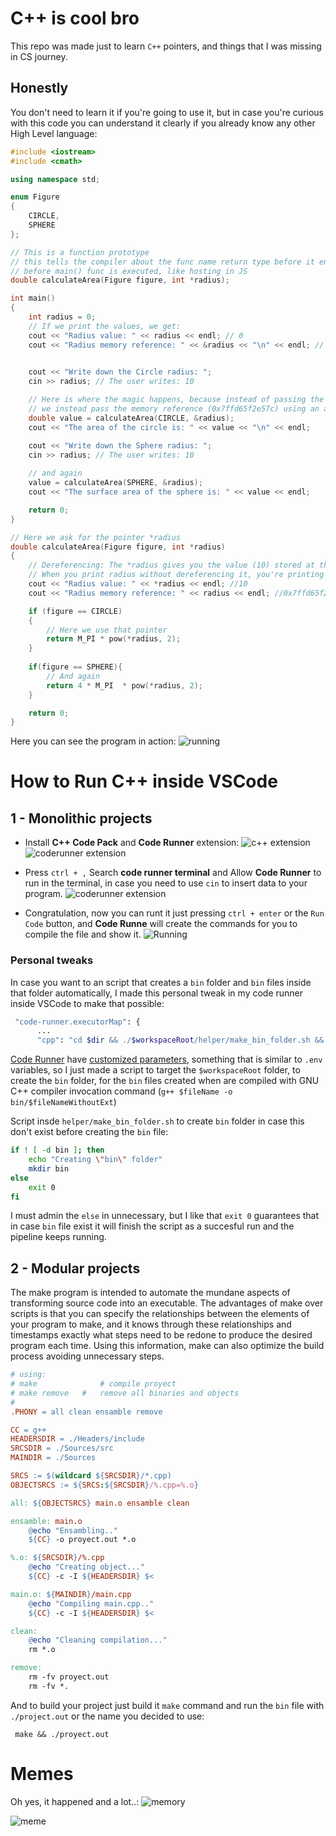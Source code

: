 # C++ is cool bro
This repo was made just to learn `C++` pointers, and things that I was missing in CS journey.

## Honestly
You don't need to learn it if you're going to use it, but in case you're curious with this code you can understand it clearly if you already know any other High Level language:

```cpp
#include <iostream>
#include <cmath>

using namespace std;

enum Figure
{
    CIRCLE,
    SPHERE
};

// This is a function prototype
// this tells the compiler about the func name return type before it encounters the implementation
// before main() func is executed, like hosting in JS
double calculateArea(Figure figure, int *radius);

int main()
{
    int radius = 0;
    // If we print the values, we get:
    cout << "Radius value: " << radius << endl; // 0
    cout << "Radius memory reference: " << &radius << "\n" << endl; // 0x7ffd65f2e57c
    

    cout << "Write down the Circle radius: ";
    cin >> radius; // The user writes: 10

    // Here is where the magic happens, because instead of passing the value of radius (10) as any other High-level language
    // we instead pass the memory reference (0x7ffd65f2e57c) using an ampersand and the variable name: &radius
    double value = calculateArea(CIRCLE, &radius);
    cout << "The area of the circle is: " << value << "\n" << endl;

    cout << "Write down the Sphere radius: ";
    cin >> radius; // The user writes: 10
    
    // and again
    value = calculateArea(SPHERE, &radius);
    cout << "The surface area of the sphere is: " << value << endl;

    return 0;
}

// Here we ask for the pointer *radius
double calculateArea(Figure figure, int *radius)
{
    // Dereferencing: The *radius gives you the value (10) stored at the memory address radius, which is the actual integer value you input.
    // When you print radius without dereferencing it, you're printing the memory address (0x7ffd65f2e57c) where the variable is stored.
    cout << "Radius value: " << *radius << endl; //10
    cout << "Radius memory reference: " << radius << endl; //0x7ffd65f2e57c

    if (figure == CIRCLE)
    {
        // Here we use that pointer
        return M_PI * pow(*radius, 2);
    }
    
    if(figure == SPHERE){
        // And again
        return 4 * M_PI  * pow(*radius, 2);
    }

    return 0;
}
```

Here you can see the program in action:
![running](https://raw.githubusercontent.com/raulpenate/Cplusplus/main/info/example.png)

# How to Run C++ inside VSCode

## 1 - Monolithic projects

- Install __C++ Code Pack__ and __Code Runner__ extension:
![c++ extension](https://raw.githubusercontent.com/raulpenate/Cplusplus/main/info/extension-cpp.png)
![coderunner extension](https://raw.githubusercontent.com/raulpenate/Cplusplus/main/info/extension-cr.png)

- Press `ctrl + ,` Search __code runner terminal__ and Allow __Code Runner__ to run in the terminal, in case you need to use `cin` to insert data to your program.
![coderunner extension](https://raw.githubusercontent.com/raulpenate/Cplusplus/main/info/code-runner.png)

- Congratulation, now you can runt it just pressing `ctrl + enter` or the `Run Code` button, and __Code Runne__ will create the commands for you to compile the file and show it.
![Running](https://raw.githubusercontent.com/raulpenate/Cplusplus/main/info/running.png)

### Personal tweaks 
In case you want to an script that creates a `bin` folder and `bin` files inside that folder automatically, I made this personal tweak in my code runner inside VSCode to make that possible:
```bash
 "code-runner.executorMap": {
      ...
      "cpp": "cd $dir && ./$workspaceRoot/helper/make_bin_folder.sh && g++ $fileName -o bin/$fileNameWithoutExt && bin/$fileNameWithoutExt",
```
[Code Runner](https://marketplace.visualstudio.com/items?itemName=formulahendry.code-runner) have [customized parameters](https://marketplace.visualstudio.com/items?itemName=formulahendry.code-runner#:~:text=Supported%20customized%20parameters,Select%20Interpreter%20command), something that is similar to `.env` variables, so I just made a script to target the `$workspaceRoot` folder, to create the `bin` folder, for the `bin` files created when are compiled with GNU C++ compiler invocation command (`g++ $fileName -o bin/$fileNameWithoutExt`)

Script insde `helper/make_bin_folder.sh` to create `bin` folder in case this don't exist before creating the `bin` file:
```bash 
if ! [ -d bin ]; then
    echo "Creating \"bin\" folder"
    mkdir bin
else
    exit 0
fi
```
I must admin the `else` in unnecessary, but I like that `exit 0` guarantees that in case `bin` file exist it will finish the script as a succesful run and the pipeline keeps running.

## 2 - Modular projects
The make program is intended to automate the mundane aspects of transforming
source code into an executable. The advantages of make over scripts is that you can
specify the relationships between the elements of your program to make, and it knows
through these relationships and timestamps exactly what steps need to be redone to
produce the desired program each time. Using this information, make can also optimize the build process avoiding unnecessary steps.

```makefile
# using:
# make				# compile proyect
# make remove	#	remove all binaries and objects
# 
.PHONY = all clean ensamble remove

CC = g++
HEADERSDIR = ./Headers/include
SRCSDIR = ./Sources/src
MAINDIR = ./Sources

SRCS := $(wildcard ${SRCSDIR}/*.cpp)
OBJECTSRCS := ${SRCS:${SRCSDIR}/%.cpp=%.o}

all: ${OBJECTSRCS} main.o ensamble clean

ensamble: main.o
	@echo "Ensambling.."
	${CC} -o proyect.out *.o

%.o: ${SRCSDIR}/%.cpp
	@echo "Creating object..."
	${CC} -c -I ${HEADERSDIR} $<

main.o: ${MAINDIR}/main.cpp
	@echo "Compiling main.cpp.."
	${CC} -c -I ${HEADERSDIR} $<

clean:
	@echo "Cleaning compilation..."
	rm *.o

remove:
	rm -fv proyect.out
	rm -fv *.
```

And to build your project just build it `make` command and run the `bin` file with `./project.out` or the name you decided to use:
```
 make && ./proyect.out
 ```

 # Memes
 Oh yes, it happened and a lot..:
 ![memory](https://raw.githubusercontent.com/raulpenate/Cplusplus/main/info/segmentation-xd.png)

 ![meme](https://raw.githubusercontent.com/raulpenate/Cplusplus/main/info/meme.png)